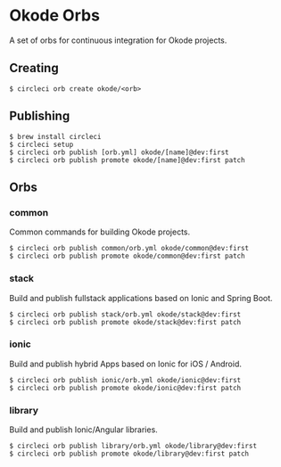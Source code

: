 # Okode Orbs

A set of orbs for continuous integration for Okode projects.

## Creating

```
$ circleci orb create okode/<orb>
```

## Publishing

```
$ brew install circleci
$ circleci setup
$ circleci orb publish [orb.yml] okode/[name]@dev:first
$ circleci orb publish promote okode/[name]@dev:first patch
```

## Orbs

### common

Common commands for building Okode projects.

```
$ circleci orb publish common/orb.yml okode/common@dev:first
$ circleci orb publish promote okode/common@dev:first patch
```

### stack

Build and publish fullstack applications based on Ionic and Spring Boot.

```
$ circleci orb publish stack/orb.yml okode/stack@dev:first
$ circleci orb publish promote okode/stack@dev:first patch
```

### ionic

Build and publish hybrid Apps based on Ionic for iOS / Android.

```
$ circleci orb publish ionic/orb.yml okode/ionic@dev:first
$ circleci orb publish promote okode/ionic@dev:first patch
```

### library

Build and publish Ionic/Angular libraries.

```
$ circleci orb publish library/orb.yml okode/library@dev:first
$ circleci orb publish promote okode/library@dev:first patch
```